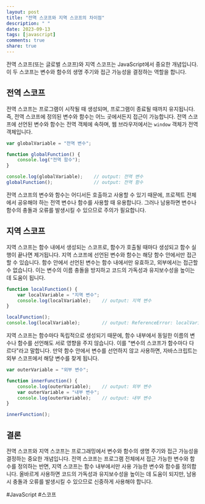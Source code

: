 ```yaml
---
layout: post
title: "전역 스코프와 지역 스코프의 차이점"
description: " "
date: 2023-09-13
tags: [javascript]
comments: true
share: true
---
```


전역 스코프(또는 글로벌 스코프)와 지역 스코프는 JavaScript에서 중요한 개념입니다. 이 두 스코프는 변수와 함수의 생명 주기와 접근 가능성을 결정하는 역할을 합니다.

## 전역 스코프

전역 스코프는 프로그램이 시작될 때 생성되며, 프로그램이 종료될 때까지 유지됩니다. 즉, 전역 스코프에 정의된 변수와 함수는 어느 곳에서든지 접근이 가능합니다. 전역 스코프에 선언된 변수와 함수는 전역 객체에 속하며, 웹 브라우저에서는 `window` 객체가 전역 객체입니다.

```javascript
var globalVariable = "전역 변수";

function globalFunction() {
    console.log("전역 함수");
}

console.log(globalVariable);    // output: 전역 변수
globalFunction();               // output: 전역 함수
```

전역 스코프의 변수와 함수는 어디서든 호출하고 사용할 수 있기 때문에, 프로젝트 전체에서 공유해야 하는 전역 변수나 함수를 사용할 때 유용합니다. 그러나 남용하면 변수나 함수의 충돌과 오류를 발생시킬 수 있으므로 주의가 필요합니다.

## 지역 스코프

지역 스코프는 함수 내에서 생성되는 스코프로, 함수가 호출될 때마다 생성되고 함수 실행이 끝나면 제거됩니다. 지역 스코프에 선언된 변수와 함수는 해당 함수 안에서만 접근할 수 있습니다. 함수 안에서 선언된 변수는 함수 내에서만 유효하고, 외부에서는 접근할 수 없습니다. 이는 변수의 이름 충돌을 방지하고 코드의 가독성과 유지보수성을 높이는 데 도움이 됩니다.

```javascript
function localFunction() {
    var localVariable = "지역 변수";
    console.log(localVariable);    // output: 지역 변수
}

localFunction();
console.log(localVariable);        // output: ReferenceError: localVariable is not defined
```

지역 스코프는 함수마다 독립적으로 생성되기 때문에, 함수 내부에서 동일한 이름의 변수나 함수를 선언해도 서로 영향을 주지 않습니다. 이를 "변수의 스코프가 함수마다 다르다"라고 말합니다. 만약 함수 안에서 변수를 선언하지 않고 사용하면, 자바스크립트는 외부 스코프에서 해당 변수를 찾게 됩니다.

```javascript
var outerVariable = "외부 변수";

function innerFunction() {
    console.log(outerVariable);    // output: 외부 변수
    var outerVariable = "내부 변수";
    console.log(outerVariable);    // output: 내부 변수
}

innerFunction();
```

## 결론

전역 스코프와 지역 스코프는 프로그래밍에서 변수와 함수의 생명 주기와 접근 가능성을 결정하는 중요한 개념입니다. 전역 스코프는 프로그램 전체에서 접근 가능한 변수와 함수를 정의하는 반면, 지역 스코프는 함수 내부에서만 사용 가능한 변수와 함수를 정의합니다. 올바르게 사용하면 코드의 가독성과 유지보수성을 높이는 데 도움이 되지만, 남용시 충돌과 오류를 발생시킬 수 있으므로 신중하게 사용해야 합니다.

#JavaScript #스코프